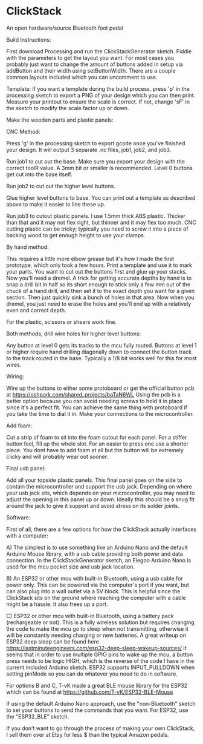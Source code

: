 # ClickStack
An open hardware/source Bluetooth foot pedal

Build Instructions:

First download Processing and run the ClickStackGenerator sketch.  Fiddle with the parameters to get the layout you want.  For most cases you probably just want to change the amount of buttons added in setup via addButton and their width using setButtonWidth.  There are a couple common layouts included which you can uncomment to use.

Template: If you want a template during the build process, press 'p' in the processing sketch to export a PNG of your design which you can then print. Measure your printout to ensure the scale is correct.  If not, change 'sF' in the sketch to modify the scale factor up or down.

Make the wooden parts and plastic panels:

CNC Method:

Press 'g' in the processing sketch to export gcode once you've finished your design.  It will output 3 separate .nc files, job1, job2, and job3.

Run job1 to cut out the base. Make sure you export your design with the correct toolR value.  A 3mm bit or smaller is recommended.   Level 0 buttons get cut into the base itself.  

Run job2 to cut out the higher level buttons.

Glue higher level buttons to base.  You can print out a template as described above to make it easier to line these up.

Run job3 to cutout plastic panels.  I use 1.5mm thick ABS plastic.  Thicker than that and it may not flex right, but thinner and it may flex too much.  CNC cutting plastic can be tricky; typically you need to screw it into a piece of backing wood to get enough height to use your clamps.

By hand method:

This requires a little more elbow grease but it's how I made the first prototype, which only took a few hours.
Print a template and use it to mark your parts.  You want to cut out the buttons first and glue up your stacks.
Now you'll need a dremel.  A trick for getting accurate depths by hand is to snap a drill bit in half so its short enough to stick only a few mm out of the chuck of a hand drill, and then set it to the exact depth you want for a given section.  Then just quickly sink a bunch of holes in that area.  Now when you dremel, you just need to erase the holes and you'll end up with a relatively even and correct depth.

For the plastic, scissors or shears work fine.  


Both methods, drill wire holes for higher level buttons:

Any button at level 0 gets its tracks to the mcu fully routed.  Buttons at level 1 or higher require hand drilling diagonally down to connect the
button track to the track routed in the base.  Typically a 1/8 bit works well for this for most wires.

Wiring:

Wire up the buttons to either some protoboard or get the official button pcb at https://oshpark.com/shared_projects/baTaN6WL
Using the pcb is a better option because you can avoid needing screws to hold it in place since it's a perfect fit.  You can achieve the same thing with protoboard if you take the time to dial it in.  Make your connections to the microcontroller.

Add foam:

Cut a strip of foam to sit into the foam cutout for each panel.  For a stiffer button feel, fill up the whole slot.  For an easier to press one use
a shorter piece.  You dont have to add foam at all but the button will be extremely clicky and will probably wear out sooner.

Final usb panel:

Add all your topside plastic panels.  This final panel goes on the side to contain the microcontroller and support the usb jack.  Depending on where your usb jack sits, which depends on your microcontroller, you may need to adjust the opening in this panel up or down.  Ideally this should be a snug fit around the jack to give it support and avoid stress on its solder joints.


Software:

First of all, there are a few options for how the ClickStack actually interfaces with a computer:

A) The simplest is to use something like an Arduino Nano and the default Arduino Mouse library, with a usb cable providing both power and data connection.  In the ClickStackGenerator sketch, an Elegoo Arduino Nano is used for the mcu pocket size and usb jack location. 

B) An ESP32 or other mcu with built-in Bluetooth, using a usb cable for power only.  This can be powered via the computer's port if you want, but can also plug into a wall outlet via a 5V block.  This is helpful since the ClickStack sits on the ground where reaching the computer with a cable might be a hassle.  It also frees up a port.

C)  ESP32 or other mcu with built-in Bluetooth, using a battery pack (rechargeable or not).  This is a fully wireless solution but requires changing the code to make the mcu go to sleep when not transmitting, otherwise it will be constantly needing charging or new batteries.  A great writeup on ESP32 deep sleep can be found here https://lastminuteengineers.com/esp32-deep-sleep-wakeup-sources/ It seems that in order to use multiple GPIO pins to wake up the mcu, a button press needs to be logic HIGH, which is the reverse of the code I have in the current included Arduino sketch.  ESP32 supports INPUT_PULLDOWN when setting pinMode so you can do whatever you need to do in software.

For options B and C, T-vK made a great BLE mouse library for the ESP32 which can be found at https://github.com/T-vK/ESP32-BLE-Mouse 

If using the default Arduino Nano approach, use the "non-Bluetooth" sketch to set your buttons to send the commands that you want.
For ESP32, use the "ESP32_BLE" sketch.


If you don't want to go through the process of making your own ClickStack, I sell them over at Etsy for less $ than the typical Amazon pedals.




